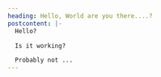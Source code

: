 ```yaml
---
heading: Hello, World are you there....?
postcontent: |-
  Hello?

  Is it working?

  Probably not ...
---
```

